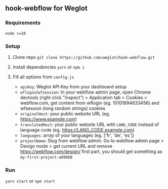 ## hook-webflow for Weglot

### Requirements

`node >=10`

### Setup

1. Clone repo `git clone https://github.com/weglot/hook-webflow.git`

2. Install dependencies `yarn` or `npm i`

3. Fill all options from `config.js`

   - `apiKey`: Weglot API Key from your dashboard setup
   - `wflogin`/`wfsession`: In your webflow admin page, open Chrome 
       devtools (right click "inspect") > Application tab > Cookies > webflow.com,
       get content from wflogin (eg. 10101894633456) and wfsession
       (long random strings) cookies
   - `originalHost`: your public website URL (eg. https://www.example.com)
   - `translatedHost`: your public website URL with `LANG_CODE` instead of language
       code (eg. https://LANG_CODE.example.com)
   - `languages`: array of your languages (eg. ['fr', 'de', 'es'])
   - `projectName`: Slug from webflow admin. Go to webflow admin page > Design mode >
       get current URL and remove https://webflow.com/design/ first part, you should
       get something as `my-first-project-a898b8`

### Run

`yarn start` or `npm start`
